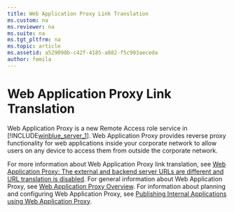 ```yaml
---
title: Web Application Proxy Link Translation
ms.custom: na
ms.reviewer: na
ms.suite: na
ms.tgt_pltfrm: na
ms.topic: article
ms.assetid: a529090b-c42f-4185-a882-f5c993aeceda
author: femila
---
```

# Web Application Proxy Link Translation
Web Application Proxy is a new Remote Access role service in [!INCLUDE[winblue_server_1](../Token/winblue_server_1_md.md)]. Web Application Proxy provides reverse proxy functionality for web applications inside your corporate network to allow users on any device to access them from outside the corporate network.  
  
For more information about Web Application Proxy link translation, see [Web Application Proxy: The external and backend server URLs are different and URL translation is disabled](http://technet.microsoft.com/library/dn383995.aspx). For general information about Web Application Proxy, see [Web Application Proxy Overview](http://technet.microsoft.com/library/dn280944.aspx). For information about planning and configuring Web Application Proxy, see [Publishing Internal Applications using Web Application Proxy](http://technet.microsoft.com/library/dn383650.aspx).  
  

